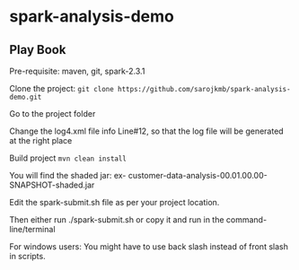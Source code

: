 # spark-analysis-demo

## Play Book

Pre-requisite: maven, git, spark-2.3.1

Clone the project: `git clone https://github.com/sarojkmb/spark-analysis-demo.git`

Go to the project folder

Change the log4.xml file info Line#12, so that the log file will be generated at the right place

Build project ``mvn clean install``

You will find the shaded jar: ex- customer-data-analysis-00.01.00.00-SNAPSHOT-shaded.jar

Edit the spark-submit.sh file as per your project location.

Then either run ./spark-submit.sh or copy it and run in the command-line/terminal

For windows users: You might have to use back slash instead of front slash in scripts.

